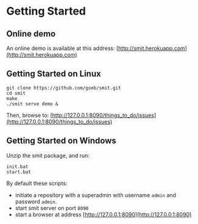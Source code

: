 # Getting Started

## Online demo

An online demo is available at this address: [http://smit.herokuapp.com](http://smit.herokuapp.com)

## Getting Started on Linux

    git clone https://github.com/goeb/smit.git
    cd smit
    make
    ./smit serve demo &

Then, browse to: [http://127.0.0.1:8090/things_to_do/issues](http://127.0.0.1:8090/things_to_do/issues)


## Getting Started on Windows

Unzip the smit package, and run:

    init.bat
    start.bat

By default these scripts:

- initiate a repository with a superadmin with username `admin` and password `admin`.
- start smit server on port `8090`
- start a browser at address [http://127.0.0.1:8090](http://127.0.0.1:8090)



